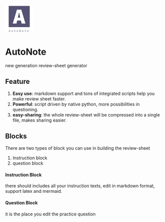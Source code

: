 <img src="doc/logo.png" style="zoom: 15%;" />

# AutoNote

new generation review-sheet generator

## Feature

1. **Easy use**: markdown support and tons of integrated scripts help you make review sheet faster.
2. **Powerful**: script driven by native python, more possibilities in questioning.
3. **easy-sharing**: the whole review-sheet will be compressed into a single file, makes sharing easier.

## Blocks

There are two types of block you can use in building the review-sheet

1. Instruction block
2. question block

#### Instruction Block

there should includes all your instruction texts, edit in markdown format, support latex and mermaid.

#### Question Block

it is the place you edit the practice question

